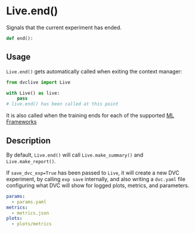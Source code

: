 # Live.end()

Signals that the current experiment has ended.

```py
def end():
```

## Usage

`Live.end()` gets automatically called when exiting the context manager:

```py
from dvclive import Live

with Live() as live:
    pass
# live.end() has been called at this point
```

It is also called when the training ends for each of the supported
[ML Frameworks](/doc/dvclive/api-reference/ml-frameworks)

## Description

By default, `Live.end()` will call `Live.make_summary()` and
`Live.make_report()`.

If `save_dvc_exp=True` has been passed to `Live`, it will create a new DVC
<abbr>experiment</abbrs>, by calling `exp save` internally, and also writing a
`dvc.yaml` file configuring what DVC will show for logged plots, metrics, and parameters.

```yaml
params:
  - params.yaml
metrics:
  - metrics.json
plots:
  - plots/metrics
```
